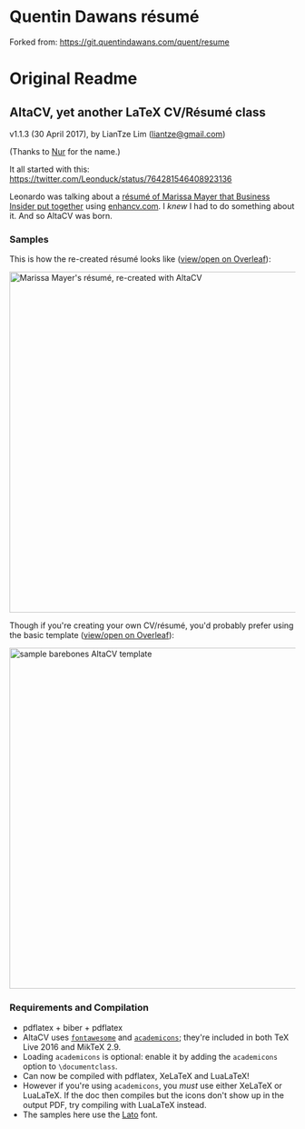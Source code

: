 # Quentin Dawans résumé

Forked from: https://git.quentindawans.com/quent/resume

# Original Readme

## AltaCV, yet another LaTeX CV/Résumé class

v1.1.3 (30 April 2017), by LianTze Lim (liantze@gmail.com)

(Thanks to [Nur](https://github.com/nurh) for the name.)

It all started with this: https://twitter.com/Leonduck/status/764281546408923136

Leonardo was talking about a [résumé of Marissa Mayer that Business Insider put together](http://www.businessinsider.my/a-sample-resume-for-marissa-mayer-2016-7/) using [enhancv.com](https://enhancv.com).
I _knew_ I had to do something about it. And so AltaCV was born.

### Samples

This is how the re-created résumé looks like ([view/open on Overleaf](https://www.overleaf.com/read/gtqfpbwncfvp)):

<img src="mmayer.png" alt="Marissa Mayer's résumé, re-created with AltaCV" width="600px">

Though if you're creating your own CV/résumé, you'd probably prefer using the basic template ([view/open on Overleaf](https://www.overleaf.com/read/trgqjpwnmtgv)):

<img src="sample.png" alt="sample barebones AltaCV template" width="600px">


### Requirements and Compilation

* pdflatex + biber + pdflatex
* AltaCV uses [`fontawesome`](http://www.ctan.org/pkg/fontawesome) and [`academicons`](http://www.ctan.org/pkg/academicons); they're included in both TeX Live 2016 and MikTeX 2.9.
* Loading `academicons` is optional: enable it by adding the `academicons` option to `\documentclass`.
* Can now be compiled with pdflatex, XeLaTeX and LuaLaTeX!
* However if you're using `academicons`, you _must_ use either XeLaTeX or LuaLaTeX. If the doc then compiles but the icons don't show up in the output PDF, try compiling with LuaLaTeX instead.
* The samples here use the [Lato](http://www.latofonts.com/lato-free-fonts/) font.

